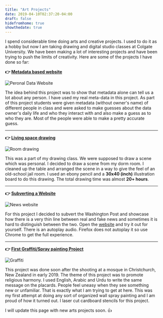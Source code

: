 ```yaml
---
title: "Art Projects"
date: 2019-04-10T02:37:20-04:00
draft: false
hidefromhome: true
showthedate: true
---
```


I spend considerable time doing arts and creative projects. I used to do it as a hobby but now I am taking drawing and digital studio classes at Colgate University. We have been making a lot of interesting projects and have been trying to push the limits of creativity. Here are some of the projects I have done so far:

**:point_right: [Metadata based website](/arts/A1)**

![Peronal Data Website](/images/arts-a1.png)

The idea behind this project was to show that metadata alone can tell us a lot about any person. I have used my real meta-data in this project. As part of this project students were given metadata (without owner's name) of different people in class and were asked to make guesses about the data owner's daily life and who they interact with and also make a guess as to who they are. Most of the people were able to make a pretty accurate guess.

<hr>

**:point_right: [Living space drawing](/images/room.jpg)**

![Room drawing](/images/room.jpg)

This was a part of my drawing class. We were supposed to draw a scene which was personal. I decided to draw a scene from my dorm room. I cleaned up the table and arranged the scene in a way to give the feel of an old-school jail room. I used an ebony pencil and a **30x40 (inch)** illustration board to do this drawing. The total drawing time was almost **20+ hours**. 

<hr>

**:point_right: [Subverting a Website](/arts/A2)**

![News website](/images/news.png)

For this project I decided to subvert the Washington Post and showcase how there is a very thin line between real and fake news and sometimes it is hard to distinguish between the two. Open the [website](/arts/A2) and try it out for yourself. There is an autoplay audio. Firefox does not autoplay it so use Chrome to get the full experience.

<hr>

**:point_right: [First Graffiti/Spray painting Project](/images/graffiti.jpg)**

![Graffiti](/images/graffiti.jpg)

This project was done soon after the shooting at a mosque in Christchurch, New Zealand in early 2019. The theme of this project was to promote religious harmony. I used English, Arabic and Urdu to write the same message on the placards. People feel uneasy when they see something new or unfamiliar. That is exactly what I am trying to get at here. This was my first attempt at doing any sort of organized wall spray painting and I am proud of how it turned out. I laser cut cardboard stencils for this project.


I will update this page with new arts projects soon. :+1:



















